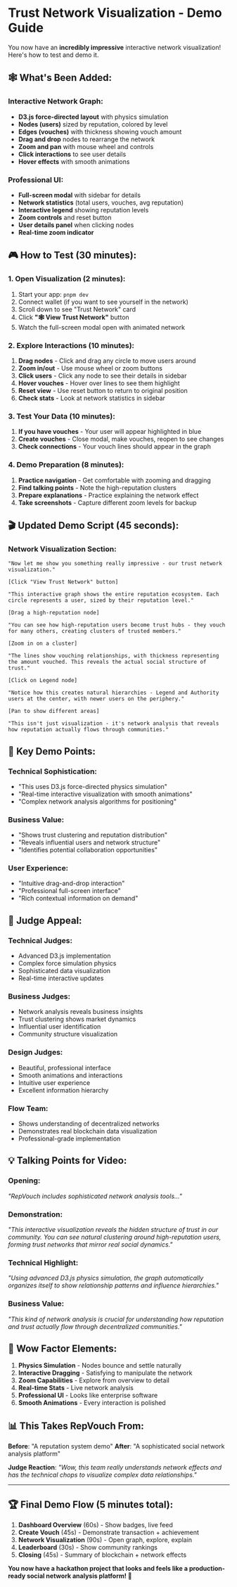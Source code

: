 # Trust Network Visualization - Demo Guide

You now have an **incredibly impressive** interactive network visualization! Here's how to test and demo it.

## 🕸️ **What's Been Added:**

### **Interactive Network Graph:**
- **D3.js force-directed layout** with physics simulation
- **Nodes (users)** sized by reputation, colored by level
- **Edges (vouches)** with thickness showing vouch amount
- **Drag and drop** nodes to rearrange the network
- **Zoom and pan** with mouse wheel and controls
- **Click interactions** to see user details
- **Hover effects** with smooth animations

### **Professional UI:**
- **Full-screen modal** with sidebar for details
- **Network statistics** (total users, vouches, avg reputation)
- **Interactive legend** showing reputation levels
- **Zoom controls** and reset button
- **User details panel** when clicking nodes
- **Real-time zoom indicator**

## 🎮 **How to Test (30 minutes):**

### **1. Open Visualization (2 minutes):**
1. Start your app: `pnpm dev`
2. Connect wallet (if you want to see yourself in the network)
3. Scroll down to see "Trust Network" card
4. Click **"🕸️ View Trust Network"** button
5. Watch the full-screen modal open with animated network

### **2. Explore Interactions (10 minutes):**
1. **Drag nodes** - Click and drag any circle to move users around
2. **Zoom in/out** - Use mouse wheel or zoom buttons
3. **Click users** - Click any node to see their details in sidebar
4. **Hover vouches** - Hover over lines to see them highlight
5. **Reset view** - Use reset button to return to original position
6. **Check stats** - Look at network statistics in sidebar

### **3. Test Your Data (10 minutes):**
1. **If you have vouches** - Your user will appear highlighted in blue
2. **Create vouches** - Close modal, make vouches, reopen to see changes
3. **Check connections** - Your vouch lines should appear in the graph

### **4. Demo Preparation (8 minutes):**
1. **Practice navigation** - Get comfortable with zooming and dragging
2. **Find talking points** - Note the high-reputation clusters
3. **Prepare explanations** - Practice explaining the network effect
4. **Take screenshots** - Capture different zoom levels for backup

## 🎬 **Updated Demo Script (45 seconds):**

### **Network Visualization Section:**
```
"Now let me show you something really impressive - our trust network visualization."

[Click "View Trust Network" button]

"This interactive graph shows the entire reputation ecosystem. Each circle represents a user, sized by their reputation level."

[Drag a high-reputation node]

"You can see how high-reputation users become trust hubs - they vouch for many others, creating clusters of trusted members."

[Zoom in on a cluster]

"The lines show vouching relationships, with thickness representing the amount vouched. This reveals the actual social structure of trust."

[Click on Legend node]

"Notice how this creates natural hierarchies - Legend and Authority users at the center, with newer users on the periphery."

[Pan to show different areas]

"This isn't just visualization - it's network analysis that reveals how reputation actually flows through communities."
```

## 🎯 **Key Demo Points:**

### **Technical Sophistication:**
- "This uses D3.js force-directed physics simulation"
- "Real-time interactive visualization with smooth animations"
- "Complex network analysis algorithms for positioning"

### **Business Value:**
- "Shows trust clustering and reputation distribution"
- "Reveals influential users and network structure"
- "Identifies potential collaboration opportunities"

### **User Experience:**
- "Intuitive drag-and-drop interaction"
- "Professional full-screen interface"
- "Rich contextual information on demand"

## 🚀 **Judge Appeal:**

### **Technical Judges:**
- Advanced D3.js implementation
- Complex force simulation physics
- Sophisticated data visualization
- Real-time interactive updates

### **Business Judges:** 
- Network analysis reveals business insights
- Trust clustering shows market dynamics
- Influential user identification
- Community structure visualization

### **Design Judges:**
- Beautiful, professional interface
- Smooth animations and interactions
- Intuitive user experience
- Excellent information hierarchy

### **Flow Team:**
- Shows understanding of decentralized networks
- Demonstrates real blockchain data visualization
- Professional-grade implementation

## 💡 **Talking Points for Video:**

### **Opening:**
*"RepVouch includes sophisticated network analysis tools..."*

### **Demonstration:**
*"This interactive visualization reveals the hidden structure of trust in our community. You can see natural clustering around high-reputation users, forming trust networks that mirror real social dynamics."*

### **Technical Highlight:**
*"Using advanced D3.js physics simulation, the graph automatically organizes itself to show relationship patterns and influence hierarchies."*

### **Business Value:**
*"This kind of network analysis is crucial for understanding how reputation and trust actually flow through decentralized communities."*

## 🎪 **Wow Factor Elements:**

1. **Physics Simulation** - Nodes bounce and settle naturally
2. **Interactive Dragging** - Satisfying to manipulate the network
3. **Zoom Capabilities** - Explore from overview to detail
4. **Real-time Stats** - Live network analysis
5. **Professional UI** - Looks like enterprise software
6. **Smooth Animations** - Every interaction is polished

## 📊 **This Takes RepVouch From:**

**Before**: "A reputation system demo"
**After**: "A sophisticated social network analysis platform"

**Judge Reaction**: *"Wow, this team really understands network effects and has the technical chops to visualize complex data relationships."*

---

## 🏆 **Final Demo Flow (5 minutes total):**

1. **Dashboard Overview** (60s) - Show badges, live feed
2. **Create Vouch** (45s) - Demonstrate transaction + achievement
3. **Network Visualization** (90s) - Open graph, explore, explain
4. **Leaderboard** (30s) - Show community rankings
5. **Closing** (45s) - Summary of blockchain + network effects

**You now have a hackathon project that looks and feels like a production-ready social network analysis platform! 🎉**